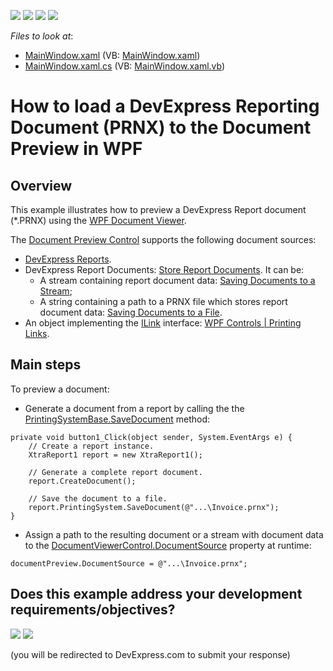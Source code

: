 <!-- default badges list -->
![](https://img.shields.io/endpoint?url=https://codecentral.devexpress.com/api/v1/VersionRange/128601783/20.2.2%2B)
[![](https://img.shields.io/badge/Open_in_DevExpress_Support_Center-FF7200?style=flat-square&logo=DevExpress&logoColor=white)](https://supportcenter.devexpress.com/ticket/details/E4713)
[![](https://img.shields.io/badge/📖_How_to_use_DevExpress_Examples-e9f6fc?style=flat-square)](https://docs.devexpress.com/GeneralInformation/403183)
[![](https://img.shields.io/badge/💬_Leave_Feedback-feecdd?style=flat-square)](#does-this-example-address-your-development-requirementsobjectives)
<!-- default badges end -->
<!-- default file list -->
*Files to look at*:

* [MainWindow.xaml](./CS/WpfApplication1/MainWindow.xaml) (VB: [MainWindow.xaml](./VB/WpfApplication1/MainWindow.xaml))
* [MainWindow.xaml.cs](./CS/WpfApplication1/MainWindow.xaml.cs) (VB: [MainWindow.xaml.vb](./VB/WpfApplication1/MainWindow.xaml.vb))
<!-- default file list end -->
# How to load a DevExpress Reporting Document (PRNX) to the Document Preview in WPF
## Overview
This example illustrates how to preview a DevExpress Report document (*.PRNX) using the [WPF Document Viewer](https://docs.devexpress.com/XtraReports/15016/wpf-reporting/document-preview).

The [Document Preview Control](https://docs.devexpress.com/WPF/DevExpress.Xpf.Printing.DocumentPreviewControl) supports the following document sources:

* [DevExpress Reports](https://docs.devexpress.com/XtraReports/DevExpress.XtraReports.UI.XtraReport).
* DevExpress Report Documents: [Store Report Documents](https://docs.devexpress.com/XtraReports/5157/detailed-guide-to-devexpress-reporting/store-and-distribute-reports/store-report-layouts-and-documents/store-report-documents?p=netframework). It can be:
  * A stream containing report document data: [Saving Documents to a Stream](https://docs.devexpress.com/XtraReports/4811/detailed-guide-to-devexpress-reporting/store-and-distribute-reports/store-report-layouts-and-documents/save-and-open-report-documents?p=netframework#stream);
  * A string containing a path to a PRNX file which stores report document data: [Saving Documents to a File](https://docs.devexpress.com/XtraReports/4811/detailed-guide-to-devexpress-reporting/store-and-distribute-reports/store-report-layouts-and-documents/save-and-open-report-documents?p=netframework#file).
* An object implementing the [ILink](https://docs.devexpress.com/CoreLibraries/DevExpress.XtraPrinting.ILink) interface: [WPF Controls | Printing Links](https://docs.devexpress.com/WPF/9696/controls-and-libraries/printing-exporting/concepts/printing-links).

## Main steps
To preview a document:
* Generate a document from a report by calling the the [PrintingSystemBase.SaveDocument](https://docs.devexpress.com/CoreLibraries/DevExpress.XtraPrinting.PrintingSystemBase.SaveDocument.overloads) method:
```
private void button1_Click(object sender, System.EventArgs e) {
    // Create a report instance. 
    XtraReport1 report = new XtraReport1();

    // Generate a complete report document.
    report.CreateDocument();

    // Save the document to a file. 
    report.PrintingSystem.SaveDocument(@"...\Invoice.prnx");
}
```
* Assign a path to the resulting document or a stream with document data to the [DocumentViewerControl.DocumentSource](https://docs.devexpress.com/WPF/DevExpress.Xpf.DocumentViewer.DocumentViewerControl.DocumentSource) property at runtime:
```
documentPreview.DocumentSource = @"...\Invoice.prnx";
```






<!-- feedback -->
## Does this example address your development requirements/objectives?

[<img src="https://www.devexpress.com/support/examples/i/yes-button.svg"/>](https://www.devexpress.com/support/examples/survey.xml?utm_source=github&utm_campaign=reporting-wpf-load-prnx-document&~~~was_helpful=yes) [<img src="https://www.devexpress.com/support/examples/i/no-button.svg"/>](https://www.devexpress.com/support/examples/survey.xml?utm_source=github&utm_campaign=reporting-wpf-load-prnx-document&~~~was_helpful=no)

(you will be redirected to DevExpress.com to submit your response)
<!-- feedback end -->
